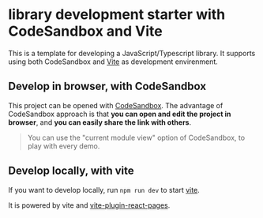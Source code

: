# library development starter with CodeSandbox and Vite

This is a template for developing a JavaScript/Typescript library. It supports using both CodeSandbox and [Vite](https://github.com/vitejs/vite) as development envirenment.

## Develop in browser, with CodeSandbox

This project can be opened with [CodeSandbox](https://codesandbox.io/s/github/csr632/codesandbox-workspace/tree/master/workspace?moduleview=1&file=/demos/demo2/index$.tsx). The advantage of CodeSandbox approach is that **you can open and edit the project in browser**, and **you can easily share the link with others**.

> You can use the "current module view" option of CodeSandbox, to play with every demo.

## Develop locally, with vite

If you want to develop locally, run `npm run dev` to start [vite](https://github.com/vitejs/vite).

It is powered by vite and [vite-plugin-react-pages](https://github.com/vitejs/vite-plugin-react-pages).

